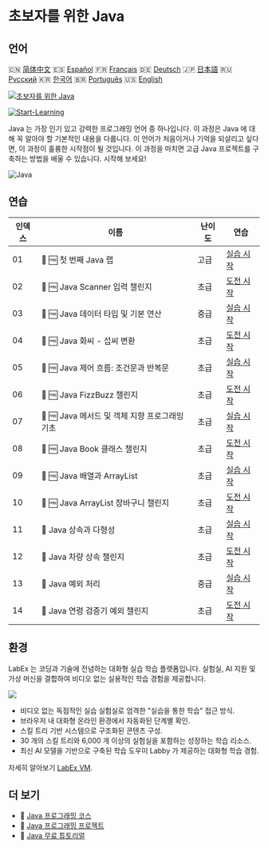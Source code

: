 # 초보자를 위한 Java

## 언어

🇨🇳 [简体中文](README_zh.md) 🇪🇸 [Español](README_es.md) 🇫🇷 [Français](README_fr.md) 🇩🇪 [Deutsch](README_de.md) 🇯🇵 [日本語](README_ja.md) 🇷🇺 [Русский](README_ru.md) 🇰🇷 [한국어](README_ko.md) 🇧🇷 [Português](README_pt.md) 🇺🇸 [English](README.md) 

[![초보자를 위한 Java](https://cover-creator.labex.io/java-for-beginners.png?lang=ko)](https://labex.io/ko/courses/java-for-beginners)

[![Start-Learning](https://img.shields.io/badge/Start-Learning-whitesmoke?style=for-the-badge)](https://labex.io/ko/courses/java-for-beginners)

Java 는 가장 인기 있고 강력한 프로그래밍 언어 중 하나입니다. 이 과정은 Java 에 대해 꼭 알아야 할 기본적인 내용을 다룹니다. 이 언어가 처음이거나 기억을 되살리고 싶다면, 이 과정이 훌륭한 시작점이 될 것입니다. 이 과정을 마치면 고급 Java 프로젝트를 구축하는 방법을 배울 수 있습니다. 시작해 보세요!

![Java](https://img.shields.io/badge/Java-whitesmoke?style=for-the-badge&logo=java)


## 연습

|   인덱스 | 이름                                           | 난이도   | 연습                                                                                                                                 |
|----------|------------------------------------------------|----------|--------------------------------------------------------------------------------------------------------------------------------------|
|       01 | 📖 🆓 첫 번째 Java 랩                          | 고급     | <a target='_blank' href='https://labex.io/ko/tutorials/java-your-first-java-lab-411751'>실습 시작</a>                                |
|       02 | 🎯 🆓 Java Scanner 입력 챌린지                 | 초급     | <a target='_blank' href='https://labex.io/ko/tutorials/java-java-scanner-input-challenge-413835'>도전 시작</a>                       |
|       03 | 📖 🆓 Java 데이터 타입 및 기본 연산            | 중급     | <a target='_blank' href='https://labex.io/ko/tutorials/java-java-data-types-and-basic-operations-413744'>실습 시작</a>               |
|       04 | 🎯 🆓 Java 화씨 - 섭씨 변환                    | 초급     | <a target='_blank' href='https://labex.io/ko/tutorials/java-java-fahrenheit-to-celsius-conversion-413851'>도전 시작</a>              |
|       05 | 📖 🆓 Java 제어 흐름: 조건문과 반복문          | 초급     | <a target='_blank' href='https://labex.io/ko/tutorials/java-java-control-flow-conditionals-and-loops-413751'>실습 시작</a>           |
|       06 | 🎯 🆓 Java FizzBuzz 챌린지                     | 초급     | <a target='_blank' href='https://labex.io/ko/tutorials/java-java-fizzbuzz-challenge-413852'>도전 시작</a>                            |
|       07 | 📖 🆓 Java 메서드 및 객체 지향 프로그래밍 기초 | 초급     | <a target='_blank' href='https://labex.io/ko/tutorials/java-java-methods-and-basic-object-oriented-programming-413809'>실습 시작</a> |
|       08 | 🎯 🆓 Java Book 클래스 챌린지                  | 초급     | <a target='_blank' href='https://labex.io/ko/tutorials/java-java-book-class-challenge-413850'>도전 시작</a>                          |
|       09 | 📖 🆓 Java 배열과 ArrayList                    | 초급     | <a target='_blank' href='https://labex.io/ko/tutorials/java-java-arrays-and-arraylists-413820'>실습 시작</a>                         |
|       10 | 🎯 🆓 Java ArrayList 장바구니 챌린지           | 초급     | <a target='_blank' href='https://labex.io/ko/tutorials/java-java-arraylist-shopping-cart-challenge-413849'>도전 시작</a>             |
|       11 | 📖  Java 상속과 다형성                         | 초급     | <a target='_blank' href='https://labex.io/ko/tutorials/java-java-inheritance-and-polymorphism-413825'>실습 시작</a>                  |
|       12 | 🎯  Java 차량 상속 챌린지                      | 초급     | <a target='_blank' href='https://labex.io/ko/tutorials/java-java-vehicle-inheritance-challenge-413854'>도전 시작</a>                 |
|       13 | 📖  Java 예외 처리                             | 중급     | <a target='_blank' href='https://labex.io/ko/tutorials/java-java-exception-handling-413830'>실습 시작</a>                            |
|       14 | 🎯  Java 연령 검증기 예외 챌린지               | 초급     | <a target='_blank' href='https://labex.io/ko/tutorials/java-java-age-validator-exception-challenge-413848'>도전 시작</a>             |

## 환경

LabEx 는 코딩과 기술에 전념하는 대화형 실습 학습 플랫폼입니다. 실험실, AI 지원 및 가상 머신을 결합하여 비디오 없는 실용적인 학습 경험을 제공합니다.

![](https://tutorial-screenshot.getvm.io/images/vm-1725247253.png)

- 비디오 없는 독점적인 실습 실험실로 엄격한 "실습을 통한 학습" 접근 방식.
- 브라우저 내 대화형 온라인 환경에서 자동화된 단계별 확인.
- 스킬 트리 기반 시스템으로 구조화된 콘텐츠 구성.
- 30 개의 스킬 트리와 6,000 개 이상의 실험실을 포함하는 성장하는 학습 리소스.
- 최신 AI 모델을 기반으로 구축된 학습 도우미 Labby 가 제공하는 대화형 학습 경험.

자세히 알아보기 [LabEx VM](https://support.labex.io/using-labex/virtual-machine).

## 더 보기

- 🔗 [Java 프로그래밍 코스](https://github.com/labex-labs/awesome-programming-courses)
- 🔗 [Java 프로그래밍 프로젝트](https://github.com/labex-labs/awesome-programming-projects)
- 🔗 [Java 무료 튜토리얼](https://github.com/labex-labs/java-free-tutorials)

